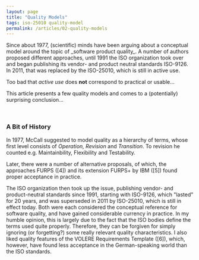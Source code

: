 ```yaml
---
layout: page
title: "Quality Models"
tags: iso-25010 quality-model
permalink: /articles/02-quality-models
---
```


<div class="arc42-help" markdown="1">
Since about 1977, (scientific) minds have been arguing about a conceptual model around the topic of _software product quality_.
A number of authors proposed different approaches, until 1991 the ISO organization took over and began publishing its vendor- and product neutral standards ISO-9126.
In 2011, that was replaced by the ISO-25010, which is still in active use.

Too bad that _active use_ does **not** correspond to practical or usable...

This article presents a few quality models and comes to a (potentially) surprising conclusion...

</div><br>

### A Bit of History

In 1977, McCall suggested to model quality as a hierarchy of terms, whose first level consists of _Operation, Revision_ and _Transition_. To revision he counted e.g. Maintainbility, Flexibility and Testability.

Later, there were a number of alternative proposals, of which, the approaches FURPS ([4]) and its extension FURPS+ by IBM ([5]) found proper acceptance in practice. 

The ISO organization then took up the issue, publishing vendor- and product-neutral standards since 1991, starting with ISO-9126, which "lasted" for 20 years, and was superseded in 2011 by ISO-25010, which is still in effect today. Both were each considered the conceptual reference for software quality, and have gained considerable currency in practice. In my humble opinion, this is largely due to the fact that the ISO bodies define the terms used quite properly. Therefore, they can be forgiven for simply ignoring (or forgetting?) some really relevant quality characteristics.
I also liked quality features of the VOLERE Requirements Template ([6]), which, however, have found less acceptance in the German-speaking world than the ISO standards.

